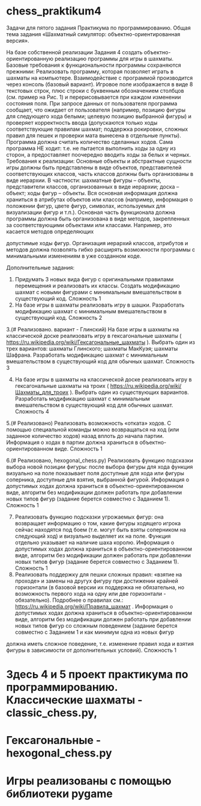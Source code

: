 # chess_praktikum4
Задачи для пятого задания Практикума по программированию. Общая тема задания
«Шахматный симулятор: объектно-ориентированная версия».

На базе собственной реализации Задания 4 создать объектно-ориентированную реализацию
программы для игры в шахматы.
Базовые требования к функциональности программы сохраняются прежними:
Реализовать программу, которая позволяет играть в шахматы на компьютере. Взаимодействие с
программой производится через консоль (базовый вариант). Игровое поле изображается в виде 8
текстовых строк, плюс строки с буквенным обозначением столбцов (см. пример на Рис. 1) и
перерисовывается при каждом изменении состояния поля. При запросе данных от пользователя
программа сообщает, что ожидает от пользователя (например, позицию фигуры для следующего
хода белыми; целевую позицию выбранной фигуры) и проверяет корректность ввода
(допускаются только ходы соответствующие правилам шахмат; поддержка рокировки, сложных
правил для пешек и проверки мата вынесена в отдельные пункты). Программа должна считать
количество сделанных ходов.
Сама программа НЕ ходит: т.е. не пытается выполнить ходы за одну из сторон, а предоставляет
поочередно вводить ходы за белых и черных.
Требования к реализации:
Основные объекты и абстрактные сущности игры должны быть представлены в виде объектов,
представителей соответствующих классов, часть классов должны быть организованы в виде
иерархии. В частности: шахматные фигуры – объекты, представители классов, организованных в
виде иерархии; доска – объект; ходы фигур – объекты. Вся основная информация должна
храниться в атрибутах объектов или классов (например, информация о положении фигур, цвете
фигур, символах, используемых для визуализации фигур и т.п.). Основная часть функционала
должна программы должна быть организована в виде методов, закрепленных за
соответствующими объектами или классами. Например, это касается методов определяющих

допустимые ходы фигур. Организация иерархий классов, атрибутов и методов должна позволять
гибко расширять возможности программы с минимальными изменениям в уже созданном коде.

Дополнительные задания:
1. Придумать 3 новых вида фигур с оригинальными правилами перемещения и реализовать их
классы. Создать модификацию шахмат с новыми фигурами с минимальным
вмешательством в существующий код.
Сложность 1
2. На базе игры в шахматы реализовать игру в шашки. Разработать модификацию шахмат с
минимальным вмешательством в существующий код.
Сложность 2

3.(# Реализовано. вариант - Глинский) На базе игры в шахматы на классической доске реализовать игру в гексагональные
шахматы ( https://ru.wikipedia.org/wiki/Гексагональные_шахматы ). Выбрать один из трех
вариантов: шахматы Глинского; шахматы МакКуэя; шахматы Шафрана. Разработать
модификацию шахмат с минимальным вмешательством в существующий код для обычных
шахмат.
Сложность 3

4. На базе игры в шахматы на классической доске реализовать игру в гексагональные
шахматы на троих ( https://ru.wikipedia.org/wiki/Шахматы_для_троих ). Выбрать один из
существующих вариантов. Разработать модификацию шахмат с минимальным
вмешательством в существующий код для обычных шахмат.
Сложность 4

5.(# Реализовано) Реализовать возможность «отката» ходов. С помощью специальной команды можно
возвращаться на ход (или заданное количество ходов) назад вплоть до начала партии.
Информация о ходах в партии должна храниться в объектно-ориентированном виде.
Сложность 1

6.(# Реализовано, hexogonal_chess.py) Реализовать функцию подсказки выбора новой позиции фигуры: после выбора фигуры для
хода функция визуально на поле показывает поля доступные для хода или фигуры
соперника, доступные для взятия, выбранной фигурой. Информация о допустимых ходах
должна храниться в объектно-ориентированном виде, алгоритм без модификации должен
работать при добавлении новых типов фигур (задание берется совместно с Заданием 1).
Сложность 1

7. Реализовать функцию подсказки угрожаемых фигур: она возвращает информацию о том,
какие фигуры ходящего игрока сейчас находятся под боем (т.е. могут быть взяты
соперником на следующий ход) и визуально выделяет их на поле. Функция отдельно
указывает на наличие шаха королю. Информация о допустимых ходах должна храниться в
объектно-ориентированном виде, алгоритм без модификации должен работать при
добавлении новых типов фигур (задание берется совместно с Заданием 1).
Сложность 1
8. Реализовать поддержку для пешки сложных правил: «взятие на проходе» и замены на
другух фигуру при достижении крайней горизонтали (в базовой версии их поддержка не
обязательна, но возможность первого хода на одну или две горизонтали - обязательно).
Подробнее о правилах см.: https://ru.wikipedia.org/wiki/Правила_шахмат . Информация о
допустимых ходах должна храниться в объектно-ориентированном виде, алгоритм без
модификации должен работать при добавлении новых типов фигур со сложным
поведением (задание берется совместно с Заданием 1 и как минимум одна из новых фигур

должна иметь сложное поведение, т.е. изменение правил хода и взятия фигуры в
зависимости от дополнительных условий).
Сложность 1


# Здесь 4 и 5 проект практикума по программированию. Классические шахматы - classic_chess.py,
# Гексагональные - hexogonal_chess.py
# Игры реализованы с помощью библиотеки pygame 
